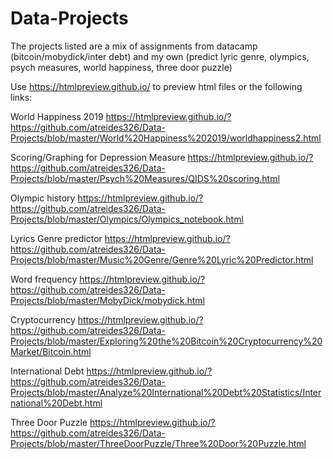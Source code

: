 # Data-Projects

The projects listed are a mix of assignments from datacamp (bitcoin/mobydick/inter debt) and my own (predict lyric genre, olympics, psych measures, world happiness, three door puzzle)

Use https://htmlpreview.github.io/ to preview html files or the following links:


World Happiness 2019
https://htmlpreview.github.io/?https://github.com/atreides326/Data-Projects/blob/master/World%20Happiness%202019/worldhappiness2.html

Scoring/Graphing for Depression Measure
https://htmlpreview.github.io/?https://github.com/atreides326/Data-Projects/blob/master/Psych%20Measures/QIDS%20scoring.html

Olympic history
https://htmlpreview.github.io/?https://github.com/atreides326/Data-Projects/blob/master/Olympics/Olympics_notebook.html

Lyrics Genre predictor 
https://htmlpreview.github.io/?https://github.com/atreides326/Data-Projects/blob/master/Music%20Genre/Genre%20Lyric%20Predictor.html

Word frequency 
https://htmlpreview.github.io/?https://github.com/atreides326/Data-Projects/blob/master/MobyDick/mobydick.html

Cryptocurrency 
https://htmlpreview.github.io/?https://github.com/atreides326/Data-Projects/blob/master/Exploring%20the%20Bitcoin%20Cryptocurrency%20Market/Bitcoin.html

International Debt
https://htmlpreview.github.io/?https://github.com/atreides326/Data-Projects/blob/master/Analyze%20International%20Debt%20Statistics/International%20Debt.html

Three Door Puzzle
https://htmlpreview.github.io/?https://github.com/atreides326/Data-Projects/blob/master/ThreeDoorPuzzle/Three%20Door%20Puzzle.html


